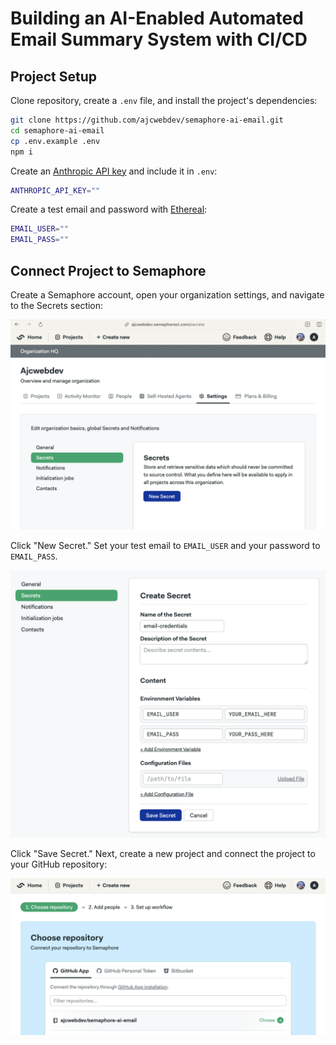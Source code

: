 # Building an AI-Enabled Automated Email Summary System with CI/CD

## Project Setup

Clone repository, create a `.env` file, and install the project's dependencies:

```bash
git clone https://github.com/ajcwebdev/semaphore-ai-email.git
cd semaphore-ai-email
cp .env.example .env
npm i
```

Create an [Anthropic API key](https://docs.anthropic.com/en/api/getting-started) and include it in `.env`:

```bash
ANTHROPIC_API_KEY=""
```

Create a test email and password with [Ethereal](https://ethereal.email/):

```bash
EMAIL_USER=""
EMAIL_PASS=""
```

## Connect Project to Semaphore

Create a Semaphore account, open your organization settings, and navigate to the Secrets section:

![semaphore settings](public/01-settings.webp)

Click "New Secret." Set your test email to `EMAIL_USER` and your password to `EMAIL_PASS`.

![semaphore secrets](public/02-email-credentials.webp)

Click "Save Secret." Next, create a new project and connect the project to your GitHub repository:

![connect to repo on semaphore](public/03-connect-repo.webp)